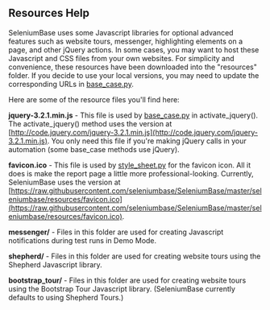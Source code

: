 ## Resources Help

SeleniumBase uses some Javascript libraries for optional advanced features such as website tours, messenger, highlighting elements on a page, and other jQuery actions. In some cases, you may want to host these Javascript and CSS files from your own websites. For simplicity and convenience, these resources have been downloaded into the "resources" folder. If you decide to use your local versions, you may need to update the corresponding URLs in [base_case.py](https://github.com/seleniumbase/SeleniumBase/blob/master/seleniumbase/fixtures/base_case.py).

Here are some of the resource files you'll find here:

**jquery-3.2.1.min.js** - This file is used by [base_case.py](https://github.com/seleniumbase/SeleniumBase/blob/master/seleniumbase/fixtures/base_case.py) in activate_jquery(). The activate_jquery() method uses the version at [http://code.jquery.com/jquery-3.2.1.min.js](http://code.jquery.com/jquery-3.2.1.min.js). You only need this file if you're making jQuery calls in your automation (some base_case methods use jQuery).

**favicon.ico** - This file is used by [style_sheet.py](https://github.com/seleniumbase/SeleniumBase/blob/master/seleniumbase/core/style_sheet.py) for the favicon icon. All it does is make the report page a little more professional-looking. Currently, SeleniumBase uses the version at [https://raw.githubusercontent.com/seleniumbase/SeleniumBase/master/seleniumbase/resources/favicon.ico](https://raw.githubusercontent.com/seleniumbase/SeleniumBase/master/seleniumbase/resources/favicon.ico).

**messenger/** - Files in this folder are used for creating Javascript notifications during test runs in Demo Mode.

**shepherd/** - Files in this folder are used for creating website tours using the Shepherd Javascript library.

**bootstrap_tour/** - Files in this folder are used for creating website tours using the Bootstrap Tour Javascript library. (SeleniumBase currently defaults to using Shepherd Tours.)
